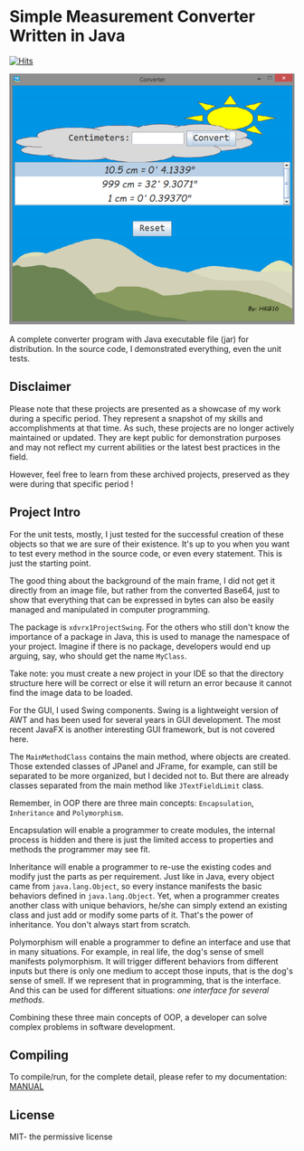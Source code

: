 # Simple Measurement Converter Written in Java

[![Hits](https://hits.seeyoufarm.com/api/count/incr/badge.svg?url=https%3A%2F%2Fgithub.com%2Fxdvrx1%2Fconverter-app&count_bg=%2379C83D&title_bg=%23555555&icon=&icon_color=%23E7E7E7&title=PAGE+VIEWS&edge_flat=false)](https://hits.seeyoufarm.com)

![GUI](resources/sampleGUI_mark5.png)

A complete converter program with Java 
executable file (jar) for distribution. In the source code,
I demonstrated everything, even the unit tests.

## Disclaimer
Please note that these projects are presented as a showcase of my work during a 
specific period. They represent a snapshot of my skills and accomplishments 
at that time. As such, these projects are no longer actively maintained or updated. 
They are kept public for demonstration purposes and may not reflect my current 
abilities or the latest best practices in the field. 

However, feel free to learn from these archived projects, 
preserved as they were during that specific period !

## Project Intro
For the unit tests, mostly, I just tested for the successful creation
of these objects so that we are sure of their existence.
It's up to you when you want to test
every method in the source code, or even every statement.
This is just the starting point.

The good thing about the background of the main frame, I did not get it
directly from an image file, but rather from the 
converted Base64,
just to show that everything that can be expressed in
bytes can also be easily managed and manipulated in computer programming.

The package is `xdvrx1ProjectSwing`. For the others who still don't know
the importance of a package in Java, this is used to manage the namespace
of your project. Imagine if there is no package, developers would end
up arguing, say, who should get the name `MyClass`. 

Take note: you must create a new project in your IDE so that
the directory structure here will be correct or else it will
return an error because it cannot find the image data to be loaded. 
 
For the GUI, I used Swing components. Swing is a lightweight version of AWT
and has been used for several years in GUI development. The most recent JavaFX
is another interesting GUI framework, but is not covered here.

The `MainMethodClass` contains the main method, where objects
are created. Those extended classes of JPanel and JFrame,
for example, can still be separated
to be more organized, but I decided not to. But there
are already classes separated from the main method like `JTextFieldLimit`
class.

Remember, in OOP there are three main concepts: 
`Encapsulation`, `Inheritance` and `Polymorphism`.

Encapsulation will enable a programmer to create modules, the internal
process is hidden and there is just the limited access to properties and
methods the programmer may see fit.

Inheritance will enable a programmer to re-use the existing codes and modify
just the parts as per requirement. Just like in Java, every object came from
`java.lang.Object`, so every instance manifests the basic behaviors defined in 
`java.lang.Object`. Yet, when a programmer creates another class with unique
behaviors, he/she can simply extend an existing class and just add or modify
some parts of it. That's the power of inheritance. You don't always start 
from scratch.

Polymorphism will enable a programmer to define an interface
and use that in many situations. For example, in real life, the dog's
sense of smell manifests polymorphism. It will trigger different behaviors
from different inputs but there is
only one medium to accept those inputs, that is the dog's sense of smell.
If we represent that in programming, that is the interface. 
And this can be used for different situations: 
*one interface for several methods*.

Combining these three main concepts of OOP, a developer can 
solve complex problems in software development. 

## Compiling

To compile/run, for the complete detail, please refer to my documentation:
[MANUAL](https://gist.github.com/xdvrx1/c6e1b7bc41a52f2eb90358a4e6f8589b#file-gist_001-md)

## License

MIT- the permissive license
